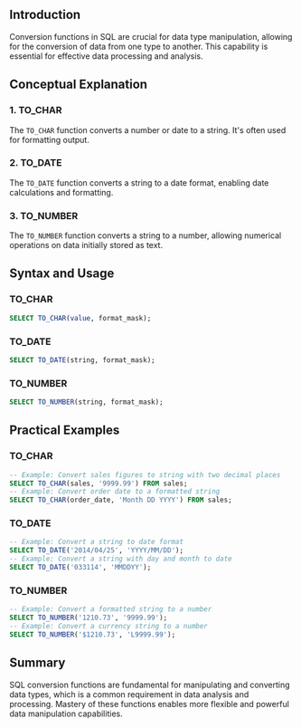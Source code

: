 <!-- # SQL Conversion Functions -->

## Introduction

Conversion functions in SQL are crucial for data type manipulation, allowing for the conversion of data from one type to another. This capability is essential for effective data processing and analysis.

## Conceptual Explanation

### 1. TO_CHAR

The `TO_CHAR` function converts a number or date to a string. It's often used for formatting output.

### 2. TO_DATE

The `TO_DATE` function converts a string to a date format, enabling date calculations and formatting.

### 3. TO_NUMBER

The `TO_NUMBER` function converts a string to a number, allowing numerical operations on data initially stored as text.

## Syntax and Usage

### TO_CHAR

```sql
SELECT TO_CHAR(value, format_mask);
```

### TO_DATE

```sql
SELECT TO_DATE(string, format_mask);
```

### TO_NUMBER

```sql
SELECT TO_NUMBER(string, format_mask);
```

## Practical Examples

### TO_CHAR

```sql
-- Example: Convert sales figures to string with two decimal places
SELECT TO_CHAR(sales, '9999.99') FROM sales;
-- Example: Convert order date to a formatted string
SELECT TO_CHAR(order_date, 'Month DD YYYY') FROM sales;
```

### TO_DATE

```sql
-- Example: Convert a string to date format
SELECT TO_DATE('2014/04/25', 'YYYY/MM/DD');
-- Example: Convert a string with day and month to date
SELECT TO_DATE('033114', 'MMDDYY');
```

### TO_NUMBER

```sql
-- Example: Convert a formatted string to a number
SELECT TO_NUMBER('1210.73', '9999.99');
-- Example: Convert a currency string to a number
SELECT TO_NUMBER('$1210.73', 'L9999.99');
```

## Summary

SQL conversion functions are fundamental for manipulating and converting data types, which is a common requirement in data analysis and processing. Mastery of these functions enables more flexible and powerful data manipulation capabilities.
